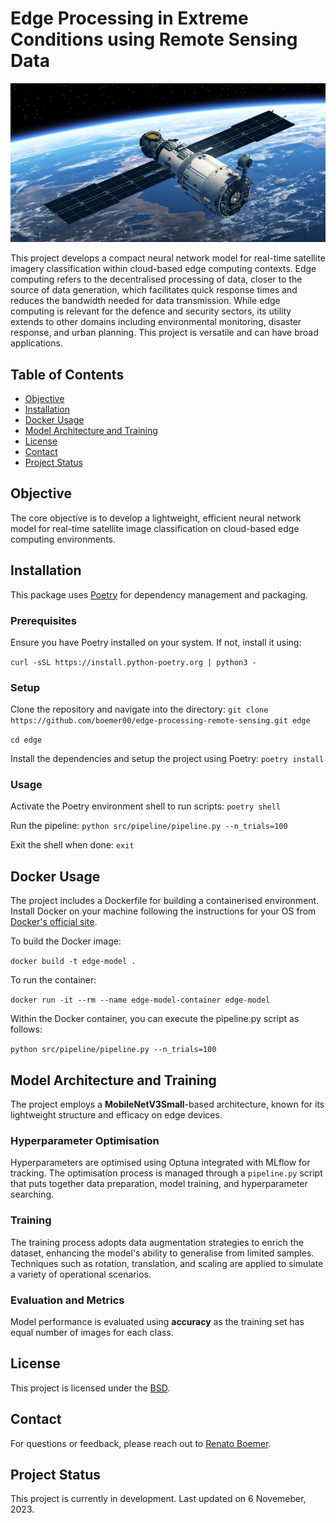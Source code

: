 # Edge Processing in Extreme Conditions using Remote Sensing Data

![Satellite Remote Sensing](docs/renato-boemer-satellite-remote-sensing.jpeg)

This project develops a compact neural network model for real-time satellite imagery classification within cloud-based edge computing contexts. Edge computing refers to the decentralised processing of data, closer to the source of data generation, which facilitates quick response times and reduces the bandwidth needed for data transmission. While edge computing is relevant for the defence and security sectors, its utility extends to other domains including environmental monitoring, disaster response, and urban planning. This project is versatile and can have broad applications.

## Table of Contents
- [Objective](#objective)
- [Installation](#installation)
- [Docker Usage](#docker-usage)
- [Model Architecture and Training](#model-architecture-and-training)
- [License](#license)
- [Contact](#contact)
- [Project Status](#project-status)

## Objective
The core objective is to develop a lightweight, efficient neural network model for real-time satellite image classification on cloud-based edge computing environments.

## Installation
This package uses [Poetry](https://python-poetry.org/) for dependency management and packaging.

### Prerequisites

Ensure you have Poetry installed on your system. If not, install it using:

```curl -sSL https://install.python-poetry.org | python3 -```

### Setup
Clone the repository and navigate into the directory:
```git clone https://github.com/boemer00/edge-processing-remote-sensing.git edge```

```cd edge```

Install the dependencies and setup the project using Poetry:
```poetry install```

### Usage
Activate the Poetry environment shell to run scripts:
```poetry shell```

Run the pipeline:
```python src/pipeline/pipeline.py --n_trials=100```

Exit the shell when done:
```exit```

## Docker Usage
The project includes a Dockerfile for building a containerised environment. Install Docker on your machine following the instructions for your OS from [Docker's official site](https://docs.docker.com/get-docker/).

To build the Docker image:

`docker build -t edge-model .`

To run the container:

`docker run -it --rm --name edge-model-container edge-model`

Within the Docker container, you can execute the pipeline.py script as follows:

`python src/pipeline/pipeline.py --n_trials=100`

## Model Architecture and Training
The project employs a **MobileNetV3Small**-based architecture, known for its lightweight structure and efficacy on edge devices.

### Hyperparameter Optimisation
Hyperparameters are optimised using Optuna integrated with MLflow for tracking. The optimisation process is managed through a `pipeline.py` script that puts together data preparation, model training, and hyperparameter searching.

### Training
The training process adopts data augmentation strategies to enrich the dataset, enhancing the model's ability to generalise from limited samples. Techniques such as rotation, translation, and scaling are applied to simulate a variety of operational scenarios.

### Evaluation and Metrics
Model performance is evaluated using **accuracy** as the training set has equal number of images for each class.

## License
This project is licensed under the [BSD](LICENSE).

## Contact
For questions or feedback, please reach out to [Renato Boemer](https://www.linkedin.com/in/renatoboemer/).

## Project Status
This project is currently in development.
Last updated on 6 Novemeber, 2023.

